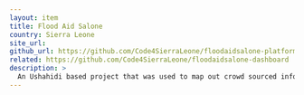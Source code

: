```yaml
---
layout: item
title: Flood Aid Salone
country: Sierra Leone
site_url: 
github_url: https://github.com/Code4SierraLeone/floodaidsalone-platform-api
related: https://github.com/Code4SierraLeone/floodaidsalone-dashboard
description: >
  An Ushahidi based project that was used to map out crowd sourced information about the infrastructure damaged and missing people during the 2017 August Freetown Flash Floods
---
```

